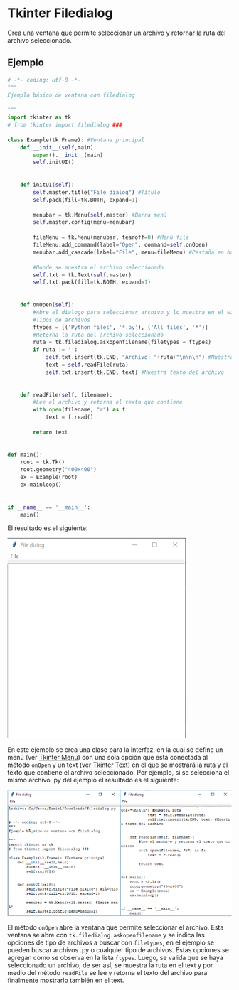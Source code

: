 # Tkinter Filedialog
Crea una ventana que permite seleccionar un archivo y retornar la ruta del archivo seleccionado.

## Ejemplo

```python
# -*- coding: utf-8 -*-
"""
Ejemplo básico de ventana con filedialog

"""
import tkinter as tk
# from tkinter import filedialog ###

class Example(tk.Frame): #Ventana principal
    def __init__(self,main):
        super().__init__(main)
        self.initUI()


    def initUI(self):
        self.master.title("File dialog") #Título
        self.pack(fill=tk.BOTH, expand=1)

        menubar = tk.Menu(self.master) #Barra menú
        self.master.config(menu=menubar)

        fileMenu = tk.Menu(menubar, tearoff=0) #Menú file
        fileMenu.add_command(label="Open", command=self.onOpen)
        menubar.add_cascade(label="File", menu=fileMenu) #Pestaña en barra menú
        
        #Donde se muestra el archivo seleccionado
        self.txt = tk.Text(self.master)
        self.txt.pack(fill=tk.BOTH, expand=1)


    def onOpen(self):
        #Abre el dialogo para seleccionar archivo y lo muestra en el widget
        #Tipos de archivos
        ftypes = [('Python files', '*.py'), ('All files', '*')]
        #Retorna la ruta del archivo seleccionado
        ruta = tk.filedialog.askopenfilename(filetypes = ftypes)
        if ruta != '':
            self.txt.insert(tk.END, "Archivo: "+ruta+"\n\n\n") #Muestra ruta
            text = self.readFile(ruta)
            self.txt.insert(tk.END, text) #Muestra texto del archivo


    def readFile(self, filename):
        #Lee el archivo y retorna el texto que contiene
        with open(filename, "r") as f:
            text = f.read()

        return text


def main():
    root = tk.Tk()
    root.geometry("400x400")
    ex = Example(root)
    ex.mainloop()


if __name__ == '__main__':
    main()
```
El resultado es el siguiente:

![ventana filedialog](https://github.com/juan-suarezp/PythonTkinterTutorial/blob/master/widgets/filedialog/ventanafiledialog.png)

En este ejemplo se crea una clase para la interfaz, en la cual se define un menú (ver [Tkinter Menu](https://github.com/juan-suarezp/PythonTkinterTutorial/blob/master/widgets/menu/menu.md)) con una sola opción que está conectada al método `onOpen` y un text (ver [Tkinter Text](https://github.com/juan-suarezp/PythonTkinterTutorial/blob/master/widgets/text/text.md)) en el que se mostrará la ruta y el texto que contiene el archivo seleccionado. Por ejemplo, si se selecciona el mismo archivo .py del ejemplo el resultado es el siguiente:

![funcion filedialog](https://github.com/juan-suarezp/PythonTkinterTutorial/blob/master/widgets/filedialog/funcionfiledialog.png)

El método `onOpen` abre la ventana que permite seleccionar el archivo. Esta ventana se abre con `tk.filedialog.askopenfilename` y se indica las opciones de tipo de archivos a buscar con `filetypes`, en el ejemplo se pueden buscar archivos .py o cualquier tipo de archivos. Estas opciones se agregan como se observa en la lista `ftypes`. Luego, se valida que se haya seleccionado un archivo, de ser así, se muestra la ruta en el text y por medio del método `readFile` se lee y retorna el texto del archivo para finalmente mostrarlo también en el text.
